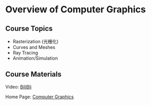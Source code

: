 # Overview of Computer Graphics

## Course Topics

- Rasterization (光栅化)
- Curves and Meshes
- Ray Tracing
- Animation/Simulation

## Course Materials

Video: [BiliBli](https://www.bilibili.com/video/BV1X7411F744)

Home Page: [Computer Graphics](https://sites.cs.ucsb.edu/~lingqi/teaching/games101.html)
